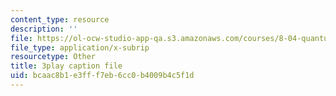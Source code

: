 ```yaml
---
content_type: resource
description: ''
file: https://ol-ocw-studio-app-qa.s3.amazonaws.com/courses/8-04-quantum-physics-i-spring-2016/bcaac8b1e3fff7eb6cc0b4009b4c5f1d_x_ngaeI00qU.srt
file_type: application/x-subrip
resourcetype: Other
title: 3play caption file
uid: bcaac8b1-e3ff-f7eb-6cc0-b4009b4c5f1d
---
```

